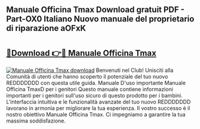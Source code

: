 ## Manuale Officina Tmax Download gratuit PDF - Part-OX0 Italiano Nuovo manuale del proprietario di riparazione aOFxK

# <h2><a href="http://dfbpmz.blite.top/?on=Manuale+Officina+Tmax">🔗Download 👉🔴 Manuale Officina Tmax</a></h2>

[![Manuale Officina Tmax download](https://i.imgur.com/lujVjoI.png)](http://dfbpmz.blite.top/?on=Manuale+Officina+Tmax)
Benvenuti nel Club! Unisciti alla Comunità di utenti che hanno scoperto il potenziale del tuo nuovo REDDDDDDD con questa utile guida. Manuale D'uso importante Manuale Officina TmaxD per i genitori Questo manuale contiene informazioni importanti per i genitori sull'uso sicuro di questo prodotto per i bambini. L'interfaccia intuitiva e le funzionalità avanzate del tuo nuovo REDDDDDDD lavorano in armonia per migliorare la tua esperienza. Il vostro successo è il nostro obiettivo Manuale Officina Tmax. Ci impegniamo a garantire la tua massima soddisfazione.
